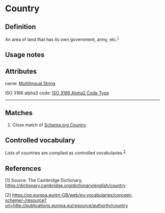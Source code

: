 # Country

## Definition
An area of land that has its own government, army, etc.<sup>[1](#fn1)</sup>

## Usage notes

## Attributes
name: [Multilingual String](../datatypes/Multilingual_String.md)

ISO 3166 alpha2 code: [ISO 3166 Alpha2 Code Type](../datatypes/ISO_3166_Alpha2_Code.md)

---

## Matches
1. Close match of [Schema.org Country](https://schema.org/Country)

## Controlled vocabulary
Lists of countries are complied as controlled vocabularies.<sup>[2](#fn2)</sup> 

## References
<a name="fn1">\[1\]</a> Source: The Cambridge Dictionary, https://dictionary.cambridge.org/dictionary/english/country 

<a name="fn2">\[2\]</a> https://op.europa.eu/en-GB/web/eu-vocabularies/concept-scheme/-/resource?uri=http://publications.europa.eu/resource/authority/country